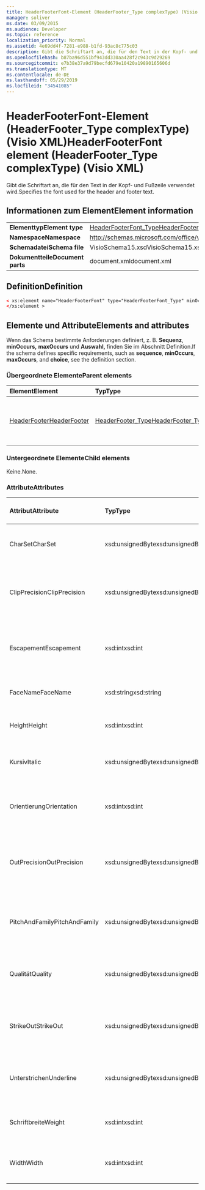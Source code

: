 ```yaml
---
title: HeaderFooterFont-Element (HeaderFooter_Type complexType) (Visio XML)
manager: soliver
ms.date: 03/09/2015
ms.audience: Developer
ms.topic: reference
localization_priority: Normal
ms.assetid: 4e69dd4f-7281-e988-b1fd-93ac8c775c03
description: Gibt die Schriftart an, die für den Text in der Kopf- und Fußzeile verwendet wird.
ms.openlocfilehash: b87ba96d551bf943dd330aa428f2c943c9d29269
ms.sourcegitcommit: e7b38e37a9d79becfd679e10420a19890165606d
ms.translationtype: MT
ms.contentlocale: de-DE
ms.lasthandoff: 05/29/2019
ms.locfileid: "34541085"
---
```

# <a name="headerfooterfont-element-headerfooter_type-complextype-visio-xml"></a><span data-ttu-id="329ff-103">HeaderFooterFont-Element (HeaderFooter_Type complexType) (Visio XML)</span><span class="sxs-lookup"><span data-stu-id="329ff-103">HeaderFooterFont element (HeaderFooter_Type complexType) (Visio XML)</span></span>

<span data-ttu-id="329ff-104">Gibt die Schriftart an, die für den Text in der Kopf- und Fußzeile verwendet wird.</span><span class="sxs-lookup"><span data-stu-id="329ff-104">Specifies the font used for the header and footer text.</span></span>
  
## <a name="element-information"></a><span data-ttu-id="329ff-105">Informationen zum Element</span><span class="sxs-lookup"><span data-stu-id="329ff-105">Element information</span></span>

|||
|:-----|:-----|
|<span data-ttu-id="329ff-106">**Elementtyp**</span><span class="sxs-lookup"><span data-stu-id="329ff-106">**Element type**</span></span> <br/> |[<span data-ttu-id="329ff-107">HeaderFooterFont_Type</span><span class="sxs-lookup"><span data-stu-id="329ff-107">HeaderFooterFont_Type</span></span>](headerfooterfont_type-complextypevisio-xml.md) <br/> |
|<span data-ttu-id="329ff-108">**Namespace**</span><span class="sxs-lookup"><span data-stu-id="329ff-108">**Namespace**</span></span> <br/> |http://schemas.microsoft.com/office/visio/2012/main  <br/> |
|<span data-ttu-id="329ff-109">**Schemadatei**</span><span class="sxs-lookup"><span data-stu-id="329ff-109">**Schema file**</span></span> <br/> |<span data-ttu-id="329ff-110">VisioSchema15.xsd</span><span class="sxs-lookup"><span data-stu-id="329ff-110">VisioSchema15.xsd</span></span>  <br/> |
|<span data-ttu-id="329ff-111">**Dokumentteile**</span><span class="sxs-lookup"><span data-stu-id="329ff-111">**Document parts**</span></span> <br/> |<span data-ttu-id="329ff-112">document.xml</span><span class="sxs-lookup"><span data-stu-id="329ff-112">document.xml</span></span>  <br/> |
   
## <a name="definition"></a><span data-ttu-id="329ff-113">Definition</span><span class="sxs-lookup"><span data-stu-id="329ff-113">Definition</span></span>

```XML
< xs:element name="HeaderFooterFont" type="HeaderFooterFont_Type" minOccurs="0" maxOccurs="1" >
</xs:element >
```

## <a name="elements-and-attributes"></a><span data-ttu-id="329ff-114">Elemente und Attribute</span><span class="sxs-lookup"><span data-stu-id="329ff-114">Elements and attributes</span></span>

<span data-ttu-id="329ff-115">Wenn das Schema bestimmte Anforderungen definiert, z. B. **Sequenz**, **minOccurs,** **maxOccurs** und **Auswahl,** finden Sie im Abschnitt Definition.</span><span class="sxs-lookup"><span data-stu-id="329ff-115">If the schema defines specific requirements, such as **sequence**, **minOccurs**, **maxOccurs**, and **choice**, see the definition section.</span></span> 
  
### <a name="parent-elements"></a><span data-ttu-id="329ff-116">Übergeordnete Elemente</span><span class="sxs-lookup"><span data-stu-id="329ff-116">Parent elements</span></span>

|<span data-ttu-id="329ff-117">**Element**</span><span class="sxs-lookup"><span data-stu-id="329ff-117">**Element**</span></span>|<span data-ttu-id="329ff-118">**Typ**</span><span class="sxs-lookup"><span data-stu-id="329ff-118">**Type**</span></span>|<span data-ttu-id="329ff-119">**Beschreibung**</span><span class="sxs-lookup"><span data-stu-id="329ff-119">**Description**</span></span>|
|:-----|:-----|:-----|
|[<span data-ttu-id="329ff-120">HeaderFooter</span><span class="sxs-lookup"><span data-stu-id="329ff-120">HeaderFooter</span></span>](headerfooter-element-visiodocument_type-complextypevisio-xml.md) <br/> |[<span data-ttu-id="329ff-121">HeaderFooter_Type</span><span class="sxs-lookup"><span data-stu-id="329ff-121">HeaderFooter_Type</span></span>](headerfooter_type-complextypevisio-xml.md) <br/> |<span data-ttu-id="329ff-122">Enthält Elemente für die Kopf- und Fußzeile eines Dokuments.</span><span class="sxs-lookup"><span data-stu-id="329ff-122">Contains elements for a document's header and footer.</span></span>  <br/> |
   
### <a name="child-elements"></a><span data-ttu-id="329ff-123">Untergeordnete Elemente</span><span class="sxs-lookup"><span data-stu-id="329ff-123">Child elements</span></span>

<span data-ttu-id="329ff-124">Keine.</span><span class="sxs-lookup"><span data-stu-id="329ff-124">None.</span></span>
  
### <a name="attributes"></a><span data-ttu-id="329ff-125">Attribute</span><span class="sxs-lookup"><span data-stu-id="329ff-125">Attributes</span></span>

|<span data-ttu-id="329ff-126">**Attribut**</span><span class="sxs-lookup"><span data-stu-id="329ff-126">**Attribute**</span></span>|<span data-ttu-id="329ff-127">**Typ**</span><span class="sxs-lookup"><span data-stu-id="329ff-127">**Type**</span></span>|<span data-ttu-id="329ff-128">**Erforderlich**</span><span class="sxs-lookup"><span data-stu-id="329ff-128">**Required**</span></span>|<span data-ttu-id="329ff-129">**Beschreibung**</span><span class="sxs-lookup"><span data-stu-id="329ff-129">**Description**</span></span>|<span data-ttu-id="329ff-130">**Mögliche Werte**</span><span class="sxs-lookup"><span data-stu-id="329ff-130">**Possible values**</span></span>|
|:-----|:-----|:-----|:-----|:-----|
|<span data-ttu-id="329ff-131">CharSet</span><span class="sxs-lookup"><span data-stu-id="329ff-131">CharSet</span></span>  <br/> |<span data-ttu-id="329ff-132">xsd:unsignedByte</span><span class="sxs-lookup"><span data-stu-id="329ff-132">xsd:unsignedByte</span></span>  <br/> |<span data-ttu-id="329ff-133">Optional</span><span class="sxs-lookup"><span data-stu-id="329ff-133">optional</span></span>  <br/> |<span data-ttu-id="329ff-134">Gibt den Zeichensatz der Schriftart an.</span><span class="sxs-lookup"><span data-stu-id="329ff-134">Specifies the character set of the font.</span></span> <span data-ttu-id="329ff-135">Entspricht dem Feld GDI LOGFONTlfCharSet.</span><span class="sxs-lookup"><span data-stu-id="329ff-135">Equivalent to the GDI LOGFONTlfCharSet field.</span></span>  <br/> |<span data-ttu-id="329ff-136">Werte des xsd:unsignedByte-Typs.</span><span class="sxs-lookup"><span data-stu-id="329ff-136">Values of the xsd:unsignedByte type.</span></span>  <br/> |
|<span data-ttu-id="329ff-137">ClipPrecision</span><span class="sxs-lookup"><span data-stu-id="329ff-137">ClipPrecision</span></span>  <br/> |<span data-ttu-id="329ff-138">xsd:unsignedByte</span><span class="sxs-lookup"><span data-stu-id="329ff-138">xsd:unsignedByte</span></span>  <br/> |<span data-ttu-id="329ff-139">Optional</span><span class="sxs-lookup"><span data-stu-id="329ff-139">optional</span></span>  <br/> |<span data-ttu-id="329ff-140">Gibt die Zuschneidegenauigkeit der Schriftart an.</span><span class="sxs-lookup"><span data-stu-id="329ff-140">Specifies the clipping precision of the font.</span></span> <span data-ttu-id="329ff-141">Entspricht dem Feld GDI LOGFONTlfClipPrecision.</span><span class="sxs-lookup"><span data-stu-id="329ff-141">Equivalent to the GDI LOGFONTlfClipPrecision field.</span></span>  <br/> |<span data-ttu-id="329ff-142">Werte des xsd:unsignedByte-Typs.</span><span class="sxs-lookup"><span data-stu-id="329ff-142">Values of the xsd:unsignedByte type.</span></span>  <br/> |
|<span data-ttu-id="329ff-143">Escapement</span><span class="sxs-lookup"><span data-stu-id="329ff-143">Escapement</span></span>  <br/> |<span data-ttu-id="329ff-144">xsd:int</span><span class="sxs-lookup"><span data-stu-id="329ff-144">xsd:int</span></span>  <br/> |<span data-ttu-id="329ff-145">Optional</span><span class="sxs-lookup"><span data-stu-id="329ff-145">optional</span></span>  <br/> |<span data-ttu-id="329ff-146">Gibt das escapement-Attribut der Schriftart an.</span><span class="sxs-lookup"><span data-stu-id="329ff-146">Specifies the escapement attribute of the font.</span></span> <span data-ttu-id="329ff-147">Entspricht dem GDI LOGFONTlfEscapement-Feld.</span><span class="sxs-lookup"><span data-stu-id="329ff-147">Equivalent to the GDI LOGFONTlfEscapement field.</span></span>  <br/> |<span data-ttu-id="329ff-148">Werte des xsd:int-Typs.</span><span class="sxs-lookup"><span data-stu-id="329ff-148">Values of the xsd:int type.</span></span>  <br/> |
|<span data-ttu-id="329ff-149">FaceName</span><span class="sxs-lookup"><span data-stu-id="329ff-149">FaceName</span></span>  <br/> |<span data-ttu-id="329ff-150">xsd:string</span><span class="sxs-lookup"><span data-stu-id="329ff-150">xsd:string</span></span>  <br/> |<span data-ttu-id="329ff-151">Optional</span><span class="sxs-lookup"><span data-stu-id="329ff-151">optional</span></span>  <br/> |<span data-ttu-id="329ff-152">Enthält Informationen zu einer Schriftart.</span><span class="sxs-lookup"><span data-stu-id="329ff-152">Contains information about a font.</span></span>  <br/> |<span data-ttu-id="329ff-153">Werte des xsd:string-Typs.</span><span class="sxs-lookup"><span data-stu-id="329ff-153">Values of the xsd:string type.</span></span>  <br/> |
|<span data-ttu-id="329ff-154">Height</span><span class="sxs-lookup"><span data-stu-id="329ff-154">Height</span></span>  <br/> |<span data-ttu-id="329ff-155">xsd:int</span><span class="sxs-lookup"><span data-stu-id="329ff-155">xsd:int</span></span>  <br/> |<span data-ttu-id="329ff-156">Optional</span><span class="sxs-lookup"><span data-stu-id="329ff-156">optional</span></span>  <br/> |<span data-ttu-id="329ff-157">Gibt die Höhe der Form in Zeichnungseinheiten an.</span><span class="sxs-lookup"><span data-stu-id="329ff-157">Specifies the height of the shape in drawing units.</span></span>  <br/> |<span data-ttu-id="329ff-158">Werte des xsd:int-Typs.</span><span class="sxs-lookup"><span data-stu-id="329ff-158">Values of the xsd:int type.</span></span>  <br/> |
|<span data-ttu-id="329ff-159">Kursiv</span><span class="sxs-lookup"><span data-stu-id="329ff-159">Italic</span></span>  <br/> |<span data-ttu-id="329ff-160">xsd:unsignedByte</span><span class="sxs-lookup"><span data-stu-id="329ff-160">xsd:unsignedByte</span></span>  <br/> |<span data-ttu-id="329ff-161">Optional</span><span class="sxs-lookup"><span data-stu-id="329ff-161">optional</span></span>  <br/> |<span data-ttu-id="329ff-162">Gibt an, ob die Schriftart italisch ist.</span><span class="sxs-lookup"><span data-stu-id="329ff-162">Specifies whether the font is italic.</span></span> <span data-ttu-id="329ff-163">Entspricht dem GDI LOGFONTlfItalic-Feld.</span><span class="sxs-lookup"><span data-stu-id="329ff-163">Equivalent to the GDI LOGFONTlfItalic field.</span></span>  <br/> |<span data-ttu-id="329ff-164">Werte des xsd:unsignedByte-Typs.</span><span class="sxs-lookup"><span data-stu-id="329ff-164">Values of the xsd:unsignedByte type.</span></span>  <br/> |
|<span data-ttu-id="329ff-165">Orientierung</span><span class="sxs-lookup"><span data-stu-id="329ff-165">Orientation</span></span>  <br/> |<span data-ttu-id="329ff-166">xsd:int</span><span class="sxs-lookup"><span data-stu-id="329ff-166">xsd:int</span></span>  <br/> |<span data-ttu-id="329ff-167">Optional</span><span class="sxs-lookup"><span data-stu-id="329ff-167">optional</span></span>  <br/> |<span data-ttu-id="329ff-168">Gibt die Ausrichtung der Schriftart an.</span><span class="sxs-lookup"><span data-stu-id="329ff-168">Specifies the orientation of the font.</span></span> <span data-ttu-id="329ff-169">Entspricht dem Feld GDI LOGFONTlfOrientation.</span><span class="sxs-lookup"><span data-stu-id="329ff-169">Equivalent to the GDI LOGFONTlfOrientation field.</span></span>  <br/> |<span data-ttu-id="329ff-170">Werte des xsd:int-Typs.</span><span class="sxs-lookup"><span data-stu-id="329ff-170">Values of the xsd:int type.</span></span>  <br/> |
|<span data-ttu-id="329ff-171">OutPrecision</span><span class="sxs-lookup"><span data-stu-id="329ff-171">OutPrecision</span></span>  <br/> |<span data-ttu-id="329ff-172">xsd:unsignedByte</span><span class="sxs-lookup"><span data-stu-id="329ff-172">xsd:unsignedByte</span></span>  <br/> |<span data-ttu-id="329ff-173">Optional</span><span class="sxs-lookup"><span data-stu-id="329ff-173">optional</span></span>  <br/> |<span data-ttu-id="329ff-174">Gibt das Ausgabegenauigkeitsattribut der Schriftart an.</span><span class="sxs-lookup"><span data-stu-id="329ff-174">Specifies the output precision attribute of the font.</span></span> <span data-ttu-id="329ff-175">Entspricht dem Feld GDI LOGFONTlfOutPrecision.</span><span class="sxs-lookup"><span data-stu-id="329ff-175">Equivalent to the GDI LOGFONTlfOutPrecision field.</span></span>  <br/> |<span data-ttu-id="329ff-176">Werte des xsd:unsignedByte-Typs.</span><span class="sxs-lookup"><span data-stu-id="329ff-176">Values of the xsd:unsignedByte type.</span></span>  <br/> |
|<span data-ttu-id="329ff-177">PitchAndFamily</span><span class="sxs-lookup"><span data-stu-id="329ff-177">PitchAndFamily</span></span>  <br/> |<span data-ttu-id="329ff-178">xsd:unsignedByte</span><span class="sxs-lookup"><span data-stu-id="329ff-178">xsd:unsignedByte</span></span>  <br/> |<span data-ttu-id="329ff-179">Optional</span><span class="sxs-lookup"><span data-stu-id="329ff-179">optional</span></span>  <br/> |<span data-ttu-id="329ff-180">Gibt die Tonhöhe und Familie der Schriftart an.</span><span class="sxs-lookup"><span data-stu-id="329ff-180">Specifies the pitch and family of the font.</span></span> <span data-ttu-id="329ff-181">Entspricht dem GDI LOGFONTlfPitchAndFamily-Feld.</span><span class="sxs-lookup"><span data-stu-id="329ff-181">Equivalent to the GDI LOGFONTlfPitchAndFamily field.</span></span>  <br/> |<span data-ttu-id="329ff-182">Werte des xsd:unsignedByte-Typs.</span><span class="sxs-lookup"><span data-stu-id="329ff-182">Values of the xsd:unsignedByte type.</span></span>  <br/> |
|<span data-ttu-id="329ff-183">Qualität</span><span class="sxs-lookup"><span data-stu-id="329ff-183">Quality</span></span>  <br/> |<span data-ttu-id="329ff-184">xsd:unsignedByte</span><span class="sxs-lookup"><span data-stu-id="329ff-184">xsd:unsignedByte</span></span>  <br/> |<span data-ttu-id="329ff-185">Optional</span><span class="sxs-lookup"><span data-stu-id="329ff-185">optional</span></span>  <br/> |<span data-ttu-id="329ff-186">Gibt die Ausgabequalität der Schriftart an.</span><span class="sxs-lookup"><span data-stu-id="329ff-186">Specifies the output quality of the font.</span></span> <span data-ttu-id="329ff-187">Entspricht dem Feld GDI LOGFONTlfQuality.</span><span class="sxs-lookup"><span data-stu-id="329ff-187">Equivalent to the GDI LOGFONTlfQuality field.</span></span>  <br/> |<span data-ttu-id="329ff-188">Werte des xsd:unsignedByte-Typs.</span><span class="sxs-lookup"><span data-stu-id="329ff-188">Values of the xsd:unsignedByte type.</span></span>  <br/> |
|<span data-ttu-id="329ff-189">StrikeOut</span><span class="sxs-lookup"><span data-stu-id="329ff-189">StrikeOut</span></span>  <br/> |<span data-ttu-id="329ff-190">xsd:unsignedByte</span><span class="sxs-lookup"><span data-stu-id="329ff-190">xsd:unsignedByte</span></span>  <br/> |<span data-ttu-id="329ff-191">Optional</span><span class="sxs-lookup"><span data-stu-id="329ff-191">optional</span></span>  <br/> |<span data-ttu-id="329ff-192">Gibt an, ob es sich bei der Schriftart um eine Streichschriftart handelt.</span><span class="sxs-lookup"><span data-stu-id="329ff-192">Specifies whether the font is a strikeout font.</span></span> <span data-ttu-id="329ff-193">Entspricht dem Feld GDI LOGFONTlfStrikeOut.</span><span class="sxs-lookup"><span data-stu-id="329ff-193">Equivalent to the GDI LOGFONTlfStrikeOut field.</span></span>  <br/> |<span data-ttu-id="329ff-194">Werte des xsd:unsignedByte-Typs.</span><span class="sxs-lookup"><span data-stu-id="329ff-194">Values of the xsd:unsignedByte type.</span></span>  <br/> |
|<span data-ttu-id="329ff-195">Unterstrichen</span><span class="sxs-lookup"><span data-stu-id="329ff-195">Underline</span></span>  <br/> |<span data-ttu-id="329ff-196">xsd:unsignedByte</span><span class="sxs-lookup"><span data-stu-id="329ff-196">xsd:unsignedByte</span></span>  <br/> |<span data-ttu-id="329ff-197">Optional</span><span class="sxs-lookup"><span data-stu-id="329ff-197">optional</span></span>  <br/> |<span data-ttu-id="329ff-198">Gibt an, ob die Schriftart unterstrichen ist.</span><span class="sxs-lookup"><span data-stu-id="329ff-198">Specifies whether the font is underlined.</span></span> <span data-ttu-id="329ff-199">Entspricht dem GDI LOGFONTlfUnderline-Feld.</span><span class="sxs-lookup"><span data-stu-id="329ff-199">Equivalent to the GDI LOGFONTlfUnderline field.</span></span>  <br/> |<span data-ttu-id="329ff-200">Werte des xsd:unsignedByte-Typs.</span><span class="sxs-lookup"><span data-stu-id="329ff-200">Values of the xsd:unsignedByte type.</span></span>  <br/> |
|<span data-ttu-id="329ff-201">Schriftbreite</span><span class="sxs-lookup"><span data-stu-id="329ff-201">Weight</span></span>  <br/> |<span data-ttu-id="329ff-202">xsd:int</span><span class="sxs-lookup"><span data-stu-id="329ff-202">xsd:int</span></span>  <br/> |<span data-ttu-id="329ff-203">Optional</span><span class="sxs-lookup"><span data-stu-id="329ff-203">optional</span></span>  <br/> |<span data-ttu-id="329ff-204">Gibt die Gewichtung der Schriftart an.</span><span class="sxs-lookup"><span data-stu-id="329ff-204">Specifies the weight of the font.</span></span> <span data-ttu-id="329ff-205">Entspricht dem Feld GDI LOGFONTlfWeight.</span><span class="sxs-lookup"><span data-stu-id="329ff-205">Equivalent to the GDI LOGFONTlfWeight field.</span></span>  <br/> |<span data-ttu-id="329ff-206">Werte des xsd:int-Typs.</span><span class="sxs-lookup"><span data-stu-id="329ff-206">Values of the xsd:int type.</span></span>  <br/> |
|<span data-ttu-id="329ff-207">Width</span><span class="sxs-lookup"><span data-stu-id="329ff-207">Width</span></span>  <br/> |<span data-ttu-id="329ff-208">xsd:int</span><span class="sxs-lookup"><span data-stu-id="329ff-208">xsd:int</span></span>  <br/> |<span data-ttu-id="329ff-209">Optional</span><span class="sxs-lookup"><span data-stu-id="329ff-209">optional</span></span>  <br/> |<span data-ttu-id="329ff-210">Enthält die Breite der zugeordneten Form in Zeichnungseinheiten.</span><span class="sxs-lookup"><span data-stu-id="329ff-210">Contains the width of the associated shape in drawing units.</span></span>  <br/> |<span data-ttu-id="329ff-211">Werte des xsd:int-Typs.</span><span class="sxs-lookup"><span data-stu-id="329ff-211">Values of the xsd:int type.</span></span>  <br/> |
   

